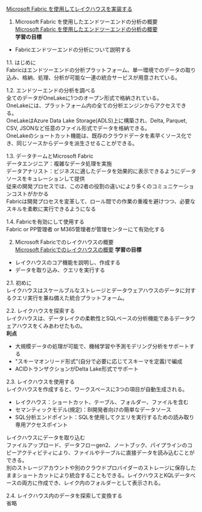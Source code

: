 [Microsoft Fabric を使用してレイクハウスを実装する](https://learn.microsoft.com/ja-jp/training/paths/implement-lakehouse-microsoft-fabric/)  

1. Microsoft Fabric を使用したエンドツーエンドの分析の概要  
[Microsoft Fabric を使用したエンドツーエンドの分析の概要](https://learn.microsoft.com/ja-jp/training/modules/introduction-end-analytics-use-microsoft-fabric/)    
**学習の目標**
- Fabricエンドツーエンドの分析について説明する  

1.1. はじめに  
Fabricはエンドツーエンドの分析プラットフォーム、単一環境でのデータの取り込み、格納、処理、分析が可能な一連の統合サービスが用意されている。  

1.2. エンドツーエンドの分析を調べる  
全てのデータがOneLakeに1つのオープン形式で格納されている。  
OneLakeには、プラットフォーム内の全ての分析エンジンからアクセスできる。  
OneLakeはAzure Data Lake Storage(ADLS)上に構築され、Delta, Parquet, CSV, JSONなど任意のファイル形式でデータを格納できる。  
OneLakeのショートカット機能は、既存のクラウドデータを素早くソース化でき、同じソースからデータを派生させることができる。  

1.3. データチームとMicrosoft Fabric  
データエンジニア：複雑なデータ処理を実施  
データアナリスト：ビジネスに適したデータを効果的に表示できるようにデータソースをキュレーションして提供  
従来の開発プロセスでは、この2者の役割の違いにより多くのコミュニケーションコストがかかる  
Fabricは開発プロセスを変革して、ロール間での作業の重複を避けつつ、必要なスキルを柔軟に実行できるようになる  

1.4. Fabricを有効にして使用する  
Fabric or PP管理者 or M365管理者が管理センターにて有効化する  

2. Microsoft Fabricでのレイクハウスの概要  
[Microsoft Fabricでのレイクハウスの概要](https://learn.microsoft.com/ja-jp/training/modules/get-started-lakehouses/)
**学習の目標**
- レイクハウスのコア機能を説明し、作成する
- データを取り込み、クエリを実行する  

2.1. 初めに  
レイクハウスはスケールブルなストレージとデータウェアハウスのデータに対するクエリ実行を兼ね備えた統合プラットフォーム。  

2.2. レイクハウスを探索する  
レイクハウスは、データレイクの柔軟性とSQLベースの分析機能であるデータウェアハウスをくみあわせたもの。  
**利点**  
- 大規模データの処理が可能で、機械学習や予測モデリング分析をサポートする  
- "スキーマオンリード形式"(自分で必要に応じてスキーマを定義)で編成  
- ACIDトランザクションがDelta Lake形式でサポート

2.3. レイクハウスを使用する  
レイクハウスを作成すると、ワークスペースに3つの項目が自動生成される。  
- レイクハウス：ショートカット、テーブル、フォルダー、ファイルを含む
- セマンティックモデル(規定)：BI開発者向けの簡単なデータソース
- SQL分析エンドポイント：SQLを使用してクエリを実行するための読み取り専用アクセスポイント

レイクハウスにデータを取り込む  
ファイルアップロード、データフローgen2、ノートブック、パイプラインのコピーアクティビティにより、ファイルやテーブルに直接データを読み込むことができる。  
別のストレージアカウントや別のクラウドプロバイダーのストレージに保存したままショートカットにより統合することもできる。レイクハウスとKQLデータベースの両方に作成でき、レイク内のフォルダーとして表示される。  
  
2.4. レイクハウス内のデータを探索して変換する  
省略  

